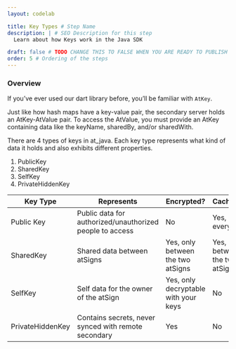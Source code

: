 ```yaml
---
layout: codelab

title: Key Types # Step Name
description: | # SEO Description for this step
  Learn about how Keys work in the Java SDK

draft: false # TODO CHANGE THIS TO FALSE WHEN YOU ARE READY TO PUBLISH THE PAGE
order: 5 # Ordering of the steps
---
```


### Overview

If you’ve ever used our dart library before, you’ll be familiar with `AtKey`.

Just like how hash maps have a key-value pair, the secondary server holds an AtKey-AtValue pair. To access the AtValue, you must provide an AtKey containing data like the keyName, sharedBy, and/or sharedWith.

There are 4 types of keys in at_java. Each key type represents what kind of data it holds and also exhibits different properties.

1. PublicKey
2. SharedKey
3. SelfKey
4. PrivateHiddenKey

| Key Type | Represents | Encrypted? | Cacheable? |
|----------|------------|------------|------------|
| Public Key | Public data for authorized/unauthorized people to access | No | Yes, by everyone |
| SharedKey | Shared data between atSigns | Yes, only between the two atSigns | Yes, only between the two atSigns |
| SelfKey | Self data for the owner of the atSign | Yes, only decryptable with your keys | No |
| PrivateHiddenKey | Contains secrets, never synced with remote secondary | Yes | No |
